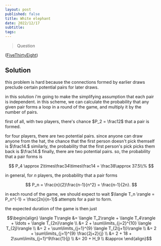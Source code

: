 ```yaml
---
layout: post
published: false
title: White elephant
date: 2022/12/17
subtitle:
tags:
---
```


>Question

<!--more-->

([FiveThirtyEight](URL))

## Solution

this problem is hard because the connections formed by earlier draws preclude certain potential pairs for later draws. 

in this solution i'm going to make the simplifying assumption that each pair is independent. in this scheme, we can calculate the probability that any given pair forms a loop in a round of the game, and multiply it by the number of pairs.

first of all, with two players, there's chance $P_2 = \frac12$ that a pair is formed.

for four players, there are two potential pairs. since anyone can draw anyone from the hat, the chance that the first person doesn't pick themself is $\frac14.$ similarly, the probability that the first person's pick picks them back is $\frac14.$ finally, there are two potential pairs. so, the probability that a pair forms is

$$ P_4 \approx 2\times\frac34\times\frac14 = \frac38\approx 37.5\\% $$

in general, for $n$ players, the probability that a pair forms

$$ P_n = \frac{n}{2}\frac{n-1}{n^2} = \frac{n-1}{2n}. $$

in each round of the game, we should expect to wait $\langle T_n \rangle = P_n^{-1} = \frac{2n}{n-1}$ attempts for a pair to form.

the expected duration of the game is then just 

$$\begin{align}
  \langle T\rangle &= \langle T_2\rangle + \langle T_4\rangle + \ldots + \langle T_{2n}\rangle \\
  &= 2 + \sum\limits_{j=2}^{10} \langle T_{2j}\rangle \\
  &= 2 + \sum\limits_{j=1}^{9} \langle T_{2(j+1)}\rangle \\
    &= 2 + \sum\limits_{j=1}^{9} \frac{2j+2}{j} \\
    &= 2 + 18 + 2\sum\limits_{j=1}^9\frac{1}{j} \\
    &= 20 + H_9 \\
    &\approx 
\end{align}$$

<br>
